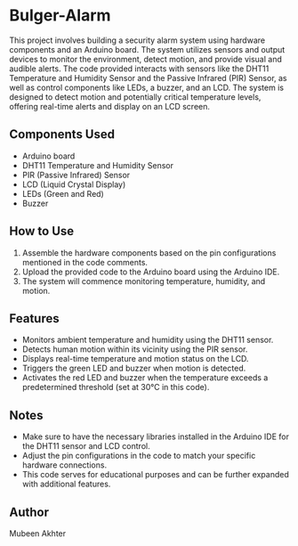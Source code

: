 # Bulger-Alarm

This project involves building a security alarm system using hardware components and an Arduino board. The system utilizes sensors and output devices to monitor the environment, detect motion, and provide visual and audible alerts. The code provided interacts with sensors like the DHT11 Temperature and Humidity Sensor and the Passive Infrared (PIR) Sensor, as well as control components like LEDs, a buzzer, and an LCD. The system is designed to detect motion and potentially critical temperature levels, offering real-time alerts and display on an LCD screen.

## Components Used

- Arduino board
- DHT11 Temperature and Humidity Sensor
- PIR (Passive Infrared) Sensor
- LCD (Liquid Crystal Display)
- LEDs (Green and Red)
- Buzzer

## How to Use

1. Assemble the hardware components based on the pin configurations mentioned in the code comments.
2. Upload the provided code to the Arduino board using the Arduino IDE.
3. The system will commence monitoring temperature, humidity, and motion.

## Features

- Monitors ambient temperature and humidity using the DHT11 sensor.
- Detects human motion within its vicinity using the PIR sensor.
- Displays real-time temperature and motion status on the LCD.
- Triggers the green LED and buzzer when motion is detected.
- Activates the red LED and buzzer when the temperature exceeds a predetermined threshold (set at 30°C in this code).

## Notes

- Make sure to have the necessary libraries installed in the Arduino IDE for the DHT11 sensor and LCD control.
- Adjust the pin configurations in the code to match your specific hardware connections.
- This code serves for educational purposes and can be further expanded with additional features.

## Author

Mubeen Akhter
